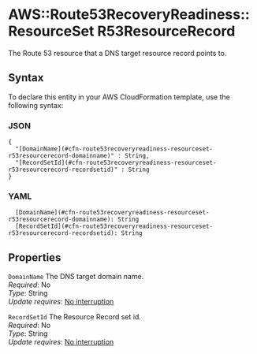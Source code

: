 # AWS::Route53RecoveryReadiness::ResourceSet R53ResourceRecord<a name="aws-properties-route53recoveryreadiness-resourceset-r53resourcerecord"></a>

The Route 53 resource that a DNS target resource record points to\.

## Syntax<a name="aws-properties-route53recoveryreadiness-resourceset-r53resourcerecord-syntax"></a>

To declare this entity in your AWS CloudFormation template, use the following syntax:

### JSON<a name="aws-properties-route53recoveryreadiness-resourceset-r53resourcerecord-syntax.json"></a>

```
{
  "[DomainName](#cfn-route53recoveryreadiness-resourceset-r53resourcerecord-domainname)" : String,
  "[RecordSetId](#cfn-route53recoveryreadiness-resourceset-r53resourcerecord-recordsetid)" : String
}
```

### YAML<a name="aws-properties-route53recoveryreadiness-resourceset-r53resourcerecord-syntax.yaml"></a>

```
  [DomainName](#cfn-route53recoveryreadiness-resourceset-r53resourcerecord-domainname): String
  [RecordSetId](#cfn-route53recoveryreadiness-resourceset-r53resourcerecord-recordsetid): String
```

## Properties<a name="aws-properties-route53recoveryreadiness-resourceset-r53resourcerecord-properties"></a>

`DomainName`  <a name="cfn-route53recoveryreadiness-resourceset-r53resourcerecord-domainname"></a>
The DNS target domain name\.  
*Required*: No  
*Type*: String  
*Update requires*: [No interruption](https://docs.aws.amazon.com/AWSCloudFormation/latest/UserGuide/using-cfn-updating-stacks-update-behaviors.html#update-no-interrupt)

`RecordSetId`  <a name="cfn-route53recoveryreadiness-resourceset-r53resourcerecord-recordsetid"></a>
The Resource Record set id\.  
*Required*: No  
*Type*: String  
*Update requires*: [No interruption](https://docs.aws.amazon.com/AWSCloudFormation/latest/UserGuide/using-cfn-updating-stacks-update-behaviors.html#update-no-interrupt)